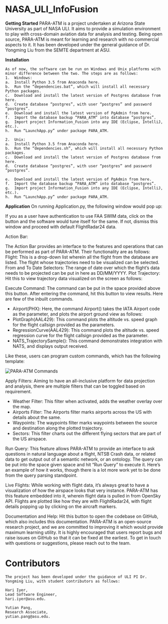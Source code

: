 # NASA_ULI_InfoFusion



**Getting Started**
PARA-ATM is a project undertaken at Arizona State University as part of NASA ULI. It aims to provide a simulation environment to play with cross-domain aviation data for analysis and testing. Being open source, PARA-ATM is meant for learning and research with no commercial aspects to it. It has been developed under the general guidance of Dr. Yongming Liu from the SEMTE department at ASU.

**Installation**
```
As of now, the software can be run on Windows and Unix platforms with minor difference between the two. The steps are as follows:
1.	Windows:
a.	Install Python 3.5 from Anaconda here.
b.	Run the “dependencies.bat”, which will install all necessary Python packages.
c.	Download and install the latest version of Postgres database from here.
d.	Create database “postgres”, with user “postgres” and password  ”postgres”.
e.	Download and install the latest version of PgAdmin from here.
f.	Import the database backup “PARA_ATM” into database “postgres”.
g.	Import project Information_Fusion into any IDE (Eclipse, IntelliJ, etc.).
h.	Run “LaunchApp.py” under package PARA_ATM.

2.	Unix:
a.	Install Python 3.5 from Anaconda here.
b.	Run the “dependencies.sh”, which will install all necessary Python packages.
c.	Download and install the latest version of Postgres database from here.
d.	Create database “postgres”, with user “postgres” and password ”postgres”.

e.	Download and install the latest version of PgAdmin from here.
f.	Import the database backup “PARA_ATM” into database “postgres”.
g.	Import project Information_Fusion into any IDE (Eclipse, IntelliJ, etc.).
h.	Run “LaunchApp.py” under package PARA_ATM.
```
**Application**
On running Application.py, the following window would pop up:
 

If you as a user have authentication to use FAA SWIM data, click on the button and the software would tune itself for the same. If not, dismiss this window and proceed with default FlightRadar24 data.

Action Bar:
 

The Action Bar provides an interface to the features and operations that can be performed as part of PARA-ATM. Their functionality are as follows:
Flight: This is a drop-down list wherein all the flight from the database are listed. The flight whose trajectories need to be visualized can be selected.
From and To Date Selectors: The range of date over which the flight’s data needs to be projected can be put in here as DD/MM/YYYY.
Plot Trajectory: Hit this to view trajectory data visualized on the screen as follows:

Execute Command: The command can be put in the space provided above this button. After entering the command, hit this button to view results. Here are few of the inbuilt commands.
-	Airport(PHX): Here, the command Airport() takes the IATA Airport code as the parameter, and plots the airport ground view as follows:
-	PlotGraph(AAL429): This command plots the altitude vs. speed graph for the flight callsign provided as the parameters. 
-	RegressionCurve(AAL429): This command plots the altitude vs. speed regression curve for the flight callsign provided as the parameter.
-	NATS_TrajectorySample(): This command demonstrates integration with NATS, and displays output received.

Like these, users can program custom commands, which has the following template:
 
![PARA-ATM Commands](https://image.ibb.co/dsJRP7/commandexample.png)

Apply Filters: Aiming to have an all-inclusive platform for data projection and analysis, there are multiple filters that can be toggled based on requirement.
-	Weather Filter: This filter when activated, adds the weather overlay over the map.
-	Airports Filter: The Airports filter marks airports across the US with details about the same.
-	Waypoints: The waypoints filter marks waypoints between the source and destination along the plotted trajectory.
-	Sectors: This filter charts out the different flying sectors that are part of the US airspace.

Run Query: 
This feature allows PARA-ATM to provide an interface to ask questions in natural language about a flight, NTSB Crash data, or related data to get output out of a semantic network, or an ontology. The query can be put into the space given space and hit “Run Query” to execute it. Here’s an example of how it works, though there is a lot more work yet to be done from the query parsing standpoint.

Live Flights:
While working with flight data, it’s always great to have a visualization of how the airspace looks that very instance. PARA-ATM has this feature embedded into it, wherein flight data is pulled in from OpenSky API. Flights are plotted like how they are with FlightRadar24, with flight details popping up by clicking on the aircraft markers.

Documentation and Help:
Hit this button to open the codebase on GitHub, which also includes this documentation. PARA-ATM is an open-source research project, and we are committed to improving it which would provide maximum learning utility. It is highly encouraged that users report bugs and raise issues on GitHub so that it can be fixed at the earliest. To get in touch with questions or suggestions, please reach out to the team.

# Contributors
```
The project has been developed under the guidance of ULI PI Dr. Yongming Liu, with student contributors as follows:

Hari Iyer,
Lead Software Engineer,
hari.iyer@asu.edu.

Yutian Pang,
Research Associate,
yutian.pang@asu.edu.
```
